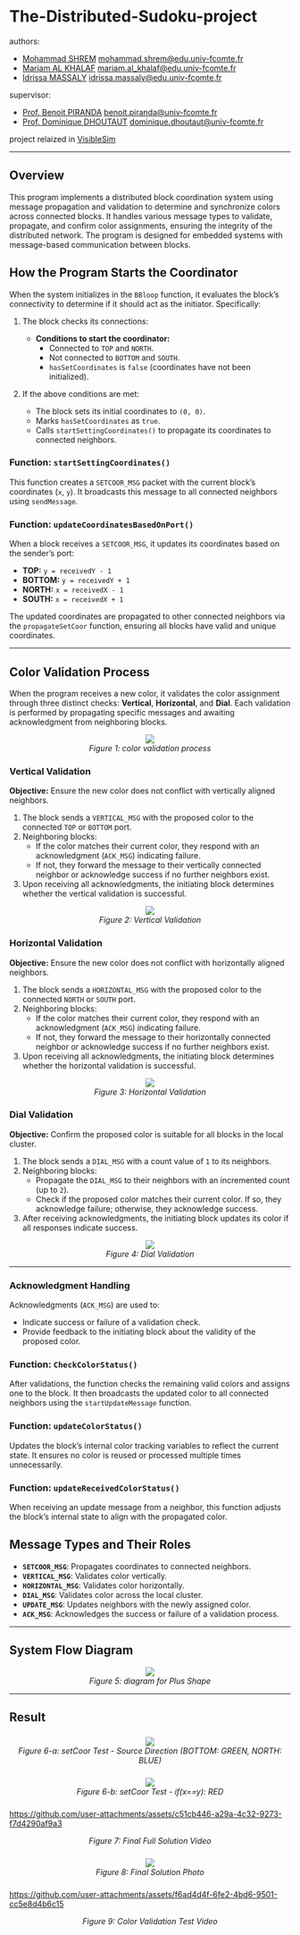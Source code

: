 # The-Distributed-Sudoku-project

authors:
  * [Mohammad SHREM](https://www.linkedin.com/in/mohammadbshreem/) <mohammad.shrem@edu.univ-fcomte.fr>
  * [Mariam AL KHALAF]() <mariam.al_khalaf@edu.univ-fcomte.fr>
  * [Idrissa MASSALY]() <idrissa.massaly@edu.univ-fcomte.fr>

supervisor:
  * [Prof. Benoit PIRANDA](https://www.femto-st.fr/fr/personnel-femto/bpiranda) <benoit.piranda@univ-fcomte.fr>
  * [Prof. Dominique DHOUTAUT](https://www.femto-st.fr/fr/personnel-femto/ddhoutau) <dominique.dhoutaut@univ-fcomte.fr>

project relaized in [VisibleSim](https://github.com/VisibleSim/VisibleSim)

---

## Overview
This program implements a distributed block coordination system using message propagation and validation to determine and synchronize colors across connected blocks. It handles various message types to validate, propagate, and confirm color assignments, ensuring the integrity of the distributed network. The program is designed for embedded systems with message-based communication between blocks.

## How the Program Starts the Coordinator
When the system initializes in the `BBloop` function, it evaluates the block’s connectivity to determine if it should act as the initiator. Specifically:

1. The block checks its connections:
    - **Conditions to start the coordinator:**
        - Connected to `TOP` and `NORTH`.
        - Not connected to `BOTTOM` and `SOUTH`.
        - `hasSetCoordinates` is `false` (coordinates have not been initialized).

2. If the above conditions are met:
    - The block sets its initial coordinates to `(0, 0)`.
    - Marks `hasSetCoordinates` as `true`.
    - Calls `startSettingCoordinates()` to propagate its coordinates to connected neighbors.

### Function: `startSettingCoordinates()`
This function creates a `SETCOOR_MSG` packet with the current block’s coordinates (`x`, `y`). It broadcasts this message to all connected neighbors using `sendMessage`.

### Function: `updateCoordinatesBasedOnPort()`
When a block receives a `SETCOOR_MSG`, it updates its coordinates based on the sender’s port:
- **TOP:** `y = receivedY - 1`
- **BOTTOM:** `y = receivedY + 1`
- **NORTH:** `x = receivedX - 1`
- **SOUTH:** `x = receivedX + 1`

The updated coordinates are propagated to other connected neighbors via the `propagateSetCoor` function, ensuring all blocks have valid and unique coordinates.

---

## Color Validation Process
When the program receives a new color, it validates the color assignment through three distinct checks: **Vertical**, **Horizontal**, and **Dial**. Each validation is performed by propagating specific messages and awaiting acknowledgment from neighboring blocks.

<div align="center">
<img src="https://github.com/user-attachments/assets/c401bff5-5d48-44c6-b33d-dc236c24e4fd"></br>
<i>Figure 1: color validation process</i>
</div>

### Vertical Validation
**Objective:** Ensure the new color does not conflict with vertically aligned neighbors.

1. The block sends a `VERTICAL_MSG` with the proposed color to the connected `TOP` or `BOTTOM` port.
2. Neighboring blocks:
    - If the color matches their current color, they respond with an acknowledgment (`ACK_MSG`) indicating failure.
    - If not, they forward the message to their vertically connected neighbor or acknowledge success if no further neighbors exist.
3. Upon receiving all acknowledgments, the initiating block determines whether the vertical validation is successful.

<div align="center">
<img src="https://github.com/user-attachments/assets/bb5fd80a-2ab8-4780-8e6d-4dec877372fb"></br>
 <i>Figure 2: Vertical Validation</i>
</div>
              

### Horizontal Validation
**Objective:** Ensure the new color does not conflict with horizontally aligned neighbors.

1. The block sends a `HORIZONTAL_MSG` with the proposed color to the connected `NORTH` or `SOUTH` port.
2. Neighboring blocks:
    - If the color matches their current color, they respond with an acknowledgment (`ACK_MSG`) indicating failure.
    - If not, they forward the message to their horizontally connected neighbor or acknowledge success if no further neighbors exist.
3. Upon receiving all acknowledgments, the initiating block determines whether the horizontal validation is successful.

<div align="center">
<img src="https://github.com/user-attachments/assets/57d70b67-8f37-4dce-b99f-7d0c6ec14cf5"></br>
 <i>Figure 3: Horizontal Validation</i>
</div>

### Dial Validation
**Objective:** Confirm the proposed color is suitable for all blocks in the local cluster.

1. The block sends a `DIAL_MSG` with a count value of `1` to its neighbors.
2. Neighboring blocks:
    - Propagate the `DIAL_MSG` to their neighbors with an incremented count (up to `2`).
    - Check if the proposed color matches their current color. If so, they acknowledge failure; otherwise, they acknowledge success.
3. After receiving acknowledgments, the initiating block updates its color if all responses indicate success.

<div align="center">
<img src="https://github.com/user-attachments/assets/7a64bc9d-e3b2-4d8e-84b5-e4b356966db4"></br>
  <i>Figure 4: Dial Validation</i>
</div>

---

### Acknowledgment Handling
Acknowledgments (`ACK_MSG`) are used to:
- Indicate success or failure of a validation check.
- Provide feedback to the initiating block about the validity of the proposed color.

### Function: `CheckColorStatus()`
After validations, the function checks the remaining valid colors and assigns one to the block. It then broadcasts the updated color to all connected neighbors using the `startUpdateMessage` function.

### Function: `updateColorStatus()`
Updates the block’s internal color tracking variables to reflect the current state. It ensures no color is reused or processed multiple times unnecessarily.

### Function: `updateReceivedColorStatus()`
When receiving an update message from a neighbor, this function adjusts the block’s internal state to align with the propagated color.

## Message Types and Their Roles
- **`SETCOOR_MSG`**: Propagates coordinates to connected neighbors.
- **`VERTICAL_MSG`**: Validates color vertically.
- **`HORIZONTAL_MSG`**: Validates color horizontally.
- **`DIAL_MSG`**: Validates color across the local cluster.
- **`UPDATE_MSG`**: Updates neighbors with the newly assigned color.
- **`ACK_MSG`**: Acknowledges the success or failure of a validation process.

---

## System Flow Diagram

<div align="center">
<img src="https://github.com/user-attachments/assets/72a59411-16a2-4fa9-b700-e161bd987fc4"></br>
<i>Figure 5: diagram for Plus Shape</i>
</div>

---

## Result

###
<div align="center">
<img src="https://github.com/user-attachments/assets/c8b49f94-b446-4596-b3af-a493aa8bea16"></br>
<i>Figure 6-a: setCoor Test - Source Direction (BOTTOM: GREEN, NORTH: BLUE)</i>
</div>

###
<div align="center">
<img src="https://github.com/user-attachments/assets/55bd66f0-f90b-4e68-958b-a9381a53537b"></br>
<i>Figure 6-b: setCoor Test - if(x==y): RED</i>
</div>

###
https://github.com/user-attachments/assets/c51cb446-a29a-4c32-9273-f7d4290af9a3
<div align="center">
<i>Figure 7: Final Full Solution Video</i>
</div>

###
<div align="center">
<img src="https://github.com/user-attachments/assets/b65a1ad6-fe7a-49af-a5a2-a5cd420d6c4a"></br>
<i>Figure 8: Final Solution Photo</i>
</div>

###
https://github.com/user-attachments/assets/f6ad4d4f-6fe2-4bd6-9501-cc5e8d4b6c15
<div align="center">
<i>Figure 9: Color Validation Test Video</i>
</div>

